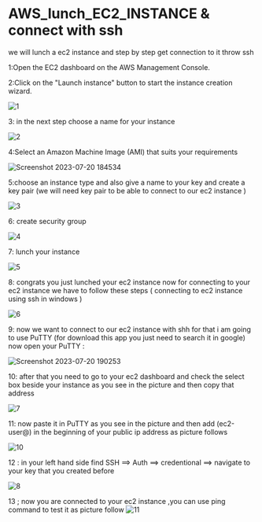 # AWS_lunch_EC2_INSTANCE & connect with ssh
we will lunch a ec2 instance and step by step get connection  to it throw ssh

1:Open the EC2 dashboard on the AWS Management Console.

2:Click on the "Launch instance" button to start the instance creation wizard.

![1](https://github.com/sajad1990/AWS_RUN_EC2_INSTANCE/assets/93401276/73dfe936-e160-425d-83ca-bac4eaf235ba)

3: in the next step choose a name for your instance

![2](https://github.com/sajad1990/AWS_RUN_EC2_INSTANCE/assets/93401276/c4bf896f-7fcd-4fc9-a24f-b747e1bc84ee)

4:Select an Amazon Machine Image (AMI) that suits your requirements 

![Screenshot 2023-07-20 184534](https://github.com/sajad1990/AWS_RUN_EC2_INSTANCE/assets/93401276/1fd06218-c202-420f-8419-8dfd6b92acba)

5:choose an instance type and also give a name to your key and create a key pair (we will need key pair to be able to connect to our ec2 instance )

![3](https://github.com/sajad1990/AWS_RUN_EC2_INSTANCE/assets/93401276/f0da99f1-2196-4650-b49d-b6a49204fd77)

6: create security group 

![4](https://github.com/sajad1990/AWS_RUN_EC2_INSTANCE/assets/93401276/a31a788c-dd03-42c8-b4c4-4336f8cbd3c3)

7: lunch your instance 

![5](https://github.com/sajad1990/AWS_RUN_EC2_INSTANCE/assets/93401276/046c3c1a-a230-44f3-8fdb-7b80970ed954)


8: congrats you just lunched your ec2 instance now for connecting to your ec2 instance we have to follow these steps ( connecting to ec2 instance using ssh in windows )

![6](https://github.com/sajad1990/AWS_RUN_EC2_INSTANCE/assets/93401276/ac415de0-1ccd-484d-b670-654786d955cb)



9: now we want to connect to our ec2 instance with shh for that i am going to use PuTTY 
(for download this app you just need to search it in google)
now open your PuTTY : 

![Screenshot 2023-07-20 190253](https://github.com/sajad1990/AWS_RUN_EC2_INSTANCE/assets/93401276/4519c1cb-f791-47a8-b72b-b286a0180133)

10: after that you need to go to your ec2 dashboard and check the select box beside your instance as you see in the picture and then copy that address 


![7](https://github.com/sajad1990/AWS_RUN_EC2_INSTANCE/assets/93401276/6ecda63b-d3ec-4878-9132-4992323fd944)

11: now paste it in PuTTY as you see in the picture and then add (ec2-user@) in the beginning of your public ip address as picture follows 

![10](https://github.com/sajad1990/AWS_RUN_EC2_INSTANCE/assets/93401276/bd188628-fca0-440d-a67b-aa068519a1be)


12 : in your left hand side find SSH ==> Auth ==> credentional ==> navigate to your key that you created before 

![8](https://github.com/sajad1990/AWS_RUN_EC2_INSTANCE/assets/93401276/7d865e54-734a-43f0-b442-11e19401dbcd)

13 ; now you are connected to your ec2 instance ,you can use ping command to test it as picture follow 
![11](https://github.com/sajad1990/AWS_RUN_EC2_INSTANCE/assets/93401276/27bd603b-dcb6-4a9b-b3c3-4d9f81e4e16c)
